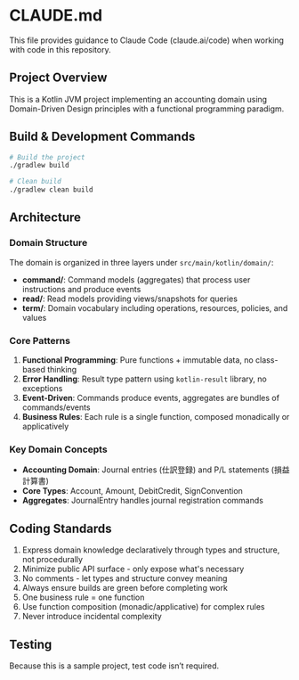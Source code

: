 # CLAUDE.md

This file provides guidance to Claude Code (claude.ai/code) when working with code in this repository.

## Project Overview
This is a Kotlin JVM project implementing an accounting domain using Domain-Driven Design principles with a functional programming paradigm.

## Build & Development Commands

```bash
# Build the project
./gradlew build

# Clean build
./gradlew clean build
```

## Architecture

### Domain Structure
The domain is organized in three layers under `src/main/kotlin/domain/`:

- **command/**: Command models (aggregates) that process user instructions and produce events
- **read/**: Read models providing views/snapshots for queries  
- **term/**: Domain vocabulary including operations, resources, policies, and values

### Core Patterns

1. **Functional Programming**: Pure functions + immutable data, no class-based thinking
2. **Error Handling**: Result type pattern using `kotlin-result` library, no exceptions
3. **Event-Driven**: Commands produce events, aggregates are bundles of commands/events
4. **Business Rules**: Each rule is a single function, composed monadically or applicatively

### Key Domain Concepts

- **Accounting Domain**: Journal entries (仕訳登録) and P/L statements (損益計算書)
- **Core Types**: Account, Amount, DebitCredit, SignConvention
- **Aggregates**: JournalEntry handles journal registration commands

## Coding Standards

1. Express domain knowledge declaratively through types and structure, not procedurally
2. Minimize public API surface - only expose what's necessary
3. No comments - let types and structure convey meaning
4. Always ensure builds are green before completing work
5. One business rule = one function
6. Use function composition (monadic/applicative) for complex rules
7. Never introduce incidental complexity

## Testing

Because this is a sample project, test code isn’t required.